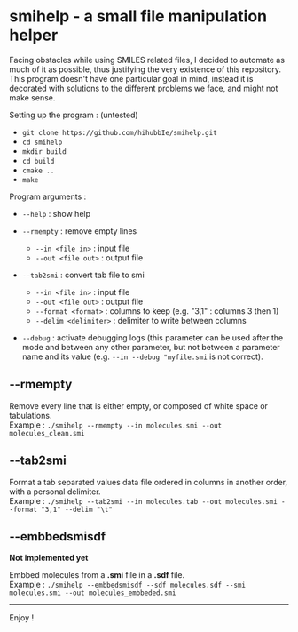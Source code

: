 # smihelp - a small file manipulation helper 

Facing obstacles while using SMILES related files, I decided to automate as much of it as possible, thus justifying the very existence of this repository.  
This program doesn't have one particular goal in mind, instead it is decorated with solutions to the different problems we face, and might not make sense.

Setting up the program : (untested)
- `git clone https://github.com/hihubbIe/smihelp.git`
- `cd smihelp`
- `mkdir build`
- `cd build`
- `cmake ..`
- `make`

Program arguments :
- `--help` : show help
- `--rmempty` : remove empty lines
  - `--in <file in>` : input file
  - `--out <file out>` : output file
- `--tab2smi` : convert tab file to smi
  - `--in <file in>` : input file
  - `--out <file out>` : output file
  - `--format <format>` : columns to keep (e.g. "3,1" : columns 3 then 1)
  - `--delim <delimiter>` : delimiter to write between columns

- `--debug` : activate debugging logs (this parameter can be used after the mode and between any other parameter, but not between a parameter name and its value (e.g. `--in --debug "myfile.smi` is not correct).

## --rmempty

Remove every line that is either empty, or composed of white space or tabulations.  
Example : `./smihelp --rmempty --in molecules.smi --out molecules_clean.smi`

## --tab2smi

Format a tab separated values data file ordered in columns in another order, with a personal delimiter.  
Example : `./smihelp --tab2smi --in molecules.tab --out molecules.smi --format "3,1" --delim "\t"`

## --embbedsmisdf

**Not implemented yet**

Embbed molecules from a **.smi** file in a **.sdf** file.  
Example : `./smihelp --embbedsmisdf --sdf molecules.sdf --smi molecules.smi --out molecules_embbeded.smi`

___
Enjoy ! 
